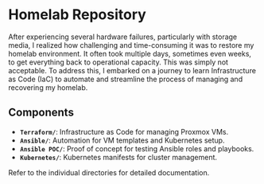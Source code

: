 # Homelab Repository

After experiencing several hardware failures, particularly with storage media, I realized how challenging and time-consuming it was to restore my homelab environment. It often took multiple days, sometimes even weeks, to get everything back to operational capacity. This was simply not acceptable. To address this, I embarked on a journey to learn Infrastructure as Code (IaC) to automate and streamline the process of managing and recovering my homelab.

## Components

- **`Terraform/`**: Infrastructure as Code for managing Proxmox VMs.
- **`Ansible/`**: Automation for VM templates and Kubernetes setup.
- **`Ansible POC/`**: Proof of concept for testing Ansible roles and playbooks.
- **`Kubernetes/`**: Kubernetes manifests for cluster management.

Refer to the individual directories for detailed documentation.
